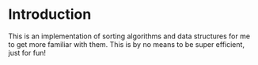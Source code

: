 # Introduction
This is an implementation of sorting algorithms and data structures for me to get more familiar with them. This is by no means to be super efficient, just for fun! 
